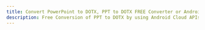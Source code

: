 ---title: Convert PowerPoint to DOTX, PPT to DOTX FREE Converter or Android SDKdescription: Free Conversion of PPT to DOTX by using Android Cloud APIs & SDKs. Also Create, Edit & Render Microsoft Word & OpenOffice documents in the Cloud.---